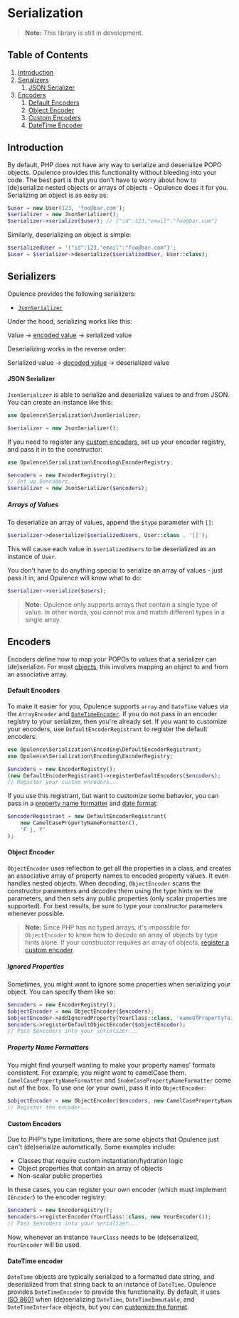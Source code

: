 # Serialization

> **Note:** This library is still in development.

## Table of Contents
1. [Introduction](#introduction)
2. [Serializers](#serializers)
    1. [JSON Serializer](#json-serializer)
3. [Encoders](#encoders)
    1. [Default Encoders](#default-encoders)
    2. [Object Encoder](#object-encoder)
    3. [Custom Encoders](#custom-encoders)
    4. [DateTime Encoder](#datetime-encoder)

<h2 id="introduction">Introduction</h2>

By default, PHP does not have any way to serialize and deserialize POPO objects.  Opulence provides this functionality without bleeding into your code.  The best part is that you don't have to worry about how to (de)serialize nested objects or arrays of objects - Opulence does it for you.  Serializing an object is as easy as:

```php
$user = new User(123, 'foo@bar.com');
$serializer = new JsonSerializer();
$serializer->serialize($user); // {"id":123,"email":"foo@bar.com"}
```

Similarly, deserializing an object is simple:

```php
$serializedUser = '{"id":123,"email":"foo@bar.com"}';
$user = $serializer->deserialize($serializedUser, User::class);
```

<h2 id="serializers">Serializers</h2>

Opulence provides the following serializers:

* [`JsonSerializer`](#json-serializer)

Under the hood, serializing works like this:

Value &rarr; [encoded value](#encoders) &rarr; serialized value

Deserializing works in the reverse order:

Serialized value &rarr; [decoded value](#encoders) &rarr; deserialized value

<h4 id="json-serializer">JSON Serializer</h4>

`JsonSerializer` is able to serialize and deserialize values to and from JSON.  You can create an instance like this:

```php
use Opulence\Serialization\JsonSerializer;

$serializer = new JsonSerializer();
```

If you need to register any [custom encoders](#custom-encoders), set up your encoder registry, and pass it in to the constructor:

```php
use Opulence\Serialization\Encoding\EncoderRegistry;

$encoders = new EncoderRegistry();
// Set up $encoders...
$serializer = new JsonSerializer($encoders);
```

<h5 id="arrays-of-values">Arrays of Values</h5>

To deserialize an array of values, append the `$type` parameter with `[]`:

```php
$serializer->deserialize($serializedUsers, User::class . '[]');
```

This will cause each value in `$serializedUsers` to be deserialized as an instance of `User`.

You don't have to do anything special to serialize an array of values - just pass it in, and Opulence will know what to do:

```php
$serializer->serialize($users);
```

> **Note:** Opulence only supports arrays that contain a single type of value.  In other words, you cannot mix and match different types in a single array.

<h2 id="encoders">Encoders</h2>

Encoders define how to map your POPOs to values that a serializer can (de)serialize.  For most [objects](#object-encoder), this involves mapping an object to and from an associative array.

<h4 id="default-encoders">Default Encoders</h4>

To make it easier for you, Opulence supports `array` and `DateTime` values via the `ArrayEncoder` and [`DateTimeEncoder`](#datetime-encoder).  If you do not pass in an encoder registry to your serializer, then you're already set.  If you want to customize your encoders, use `DefaultEncoderRegistrant` to register the default encoders:

```php
use Opulence\Serialization\Encoding\DefaultEncoderRegistrant;
use Opulence\Serialization\Encoding\EncoderRegistry;

$encoders = new EncoderRegistry();
(new DefaultEncoderRegistrant)->registerDefaultEncoders($encoders);
// Register your custom encoders...
```

If you use this registrant, but want to customize some behavior, you can pass in a [property name formatter](#property-name-formatters) and [date format](#datetime-encoder):

```php
$encoderRegistrant = new DefaultEncoderRegistrant(
    new CamelCasePropertyNameFormatter(),
    'F j, Y'
);
```

<h4 id="object-encoder">Object Encoder</h4>

`ObjectEncoder` uses reflection to get all the properties in a class, and creates an associative array of property names to encoded property values.  It even handles nested objects.  When decoding, `ObjectEncoder` scans the constructor parameters and decodes them using the type hints on the parameters, and then sets any public properties (only scalar properties are supported).  For best results, be sure to type your constructor parameters whenever possible.

> **Note:** Since PHP has no typed arrays, it's impossible for `ObjectEncoder` to know how to decode an array of objects by type hints alone.  If your constructor requires an array of objects, [register a custom encoder](#custom-encoders).

<h5 id="ignored-properties">Ignored Properties</h5>

Sometimes, you might want to ignore some properties when serializing your object.  You can specify them like so:

```php
$encoders = new EncoderRegistry();
$objectEncoder = new ObjectEncoder($encoders);
$objectEncoder->addIgnoredProperty(YourClass::class, 'nameOfPropertyToIgnore');
$encoders->registerDefaultObjectEncoder($objectEncoder);
// Pass $encoders into your serializer...
```

<h5 id="property-name-formatters">Property Name Formatters</h5>

You might find yourself wanting to make your property names' formats consistent.  For example, you might want to camelCase them.  `CamelCasePropertyNameFormatter` and `SnakeCasePropertyNameFormatter` come out of the box.  To use one (or your own), pass it into `ObjectEncoder`:

```php
$objectEncoder = new ObjectEncoder($encoders, new CamelCasePropertyNameFormatter());
// Register the encoder...
```

<h4 id="custom-encoders">Custom Encoders</h4>

Due to PHP's type limitations, there are some objects that Opulence just can't (de)serialize automatically.  Some examples include:

* Classes that require custom instantiation/hydration logic
* Object properties that contain an array of objects
* Non-scalar public properties

In these cases, you can register your own encoder (which must implement `IEncoder`) to the encoder registry:

```php
$encoders = new Encoderegistry();
$encoders->registerEncoder(YourClass::class, new YourEncoder());
// Pass $encoders into your serializer...
```

Now, whenever an instance `YourClass` needs to be (de)serialized, `YourEncoder` will be used.

<h4 id="datetime-encoder">DateTime encoder</h4>

`DateTime` objects are typically serialized to a formatted date string, and deserialized from that string back to an instance of `DateTime`.  Opulence provides `DateTimeEncoder` to provide this functionality. By default, it uses <a href="https://en.wikipedia.org/wiki/ISO_8601" target="_blank">ISO 8601</a> when (de)serializing `DateTime`, `DateTimeImmutable`, and `DateTimeInterface` objects, but you can [customize the format](#default-encoders).